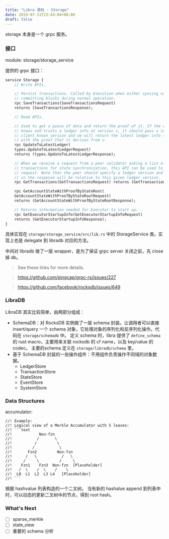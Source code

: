 ```yaml
---
title: "Libra 源码 - Storage"
date: 2019-07-31T23:43:04+08:00
draft: false
---
```


storage 本身是一个 grpc 服务。

### 接口 ###

module: storage/storage_service

提供的 grpc 接口：

``` protobuf
service Storage {
    // Write APIs.

    // Persist transactions. Called by Execution when either syncing nodes or
    // committing blocks during normal operation.
    rpc SaveTransactions(SaveTransactionsRequest)
    returns (SaveTransactionsResponse);

    // Read APIs.

    // Used to get a piece of data and return the proof of it. If the client
    // knows and trusts a ledger info at version v, it should pass v in as the
    // client_known_version and we will return the latest ledger info together
    // with the proof that it derives from v.
    rpc UpdateToLatestLedger(
    types.UpdateToLatestLedgerRequest)
    returns (types.UpdateToLatestLedgerResponse);

    // When we receive a request from a peer validator asking a list of
    // transactions for state synchronization, this API can be used to serve the
    // request. Note that the peer should specify a ledger version and all proofs
    // in the response will be relative to this given ledger version.
    rpc GetTransactions(GetTransactionsRequest) returns (GetTransactionsResponse);

    rpc GetAccountStateWithProofByStateRoot(
    GetAccountStateWithProofByStateRootRequest)
    returns (GetAccountStateWithProofByStateRootResponse);

    // Returns information needed for Executor to start up.
    rpc GetExecutorStartupInfo(GetExecutorStartupInfoRequest)
    returns (GetExecutorStartupInfoResponse);
}

```

具体实现在 `storage/storage_service/src/lib.rs` 中的 StorageService 类。实现上也是 delegate 到 libradb 对应的方法。

中间对 libradb 做了一层 wrapper，是为了保证 grpc server 关闭之前，先 close 掉 db。

> See these links for more details.

>   https://github.com/pingcap/grpc-rs/issues/227

>   https://github.com/facebook/rocksdb/issues/649


### LibraDB ###

LibraDB 其实比较简单，由两部分组成：

- SchemaDB：对 RocksDB 实例做了一层 schema 封装。让调用者可以直接 insert/query 一个 schema 对象，它处理对象的序列化和反序列化操作。代码在 `storage/schemadb` 中。
  定义 schema 时，libra 提供了 `define_schema` 的 rust macro，主要用来关联 rocksdb 的 cf name，以及 key/value 的 codec。
  主要的schema 定义在 `storage/libradb/schema` 里。
- 基于 SchemaDB 封装的一些操作组件：不用组件负责操作不同域的对象数据。
  - LedgerStore
  - TransactionStore
  - StateStore
  - EventStore
  - SystemStore


### Data Structures ###


accumulator:

```
//! Example:
//! Logical view of a Merkle Accumulator with 5 leaves:
//! ```text
//!            Non-fzn
//!           /       \
//!          /         \
//!         /           \
//!       Fzn2         Non-fzn
//!      /   \           /   \
//!     /     \         /     \
//!    Fzn1    Fzn3  Non-fzn  [Placeholder]
//!   /  \    /  \    /    \
//!  L0  L1  L2  L3 L4   [Placeholder]
//! ```
```

根据 hashvalue 列表构造的一个二叉树。
当有新的 hashalue append 到列表中时，可以动态的更新二叉树中的节点，得到 root hash。


### What's Next ###

- [ ] sparse_merkle
- [ ] state_view
- [ ] 重要的 schema 分析
